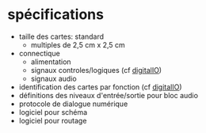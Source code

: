 # spécifications

- taille des cartes: standard
    - multiples de 2,5 cm x 2,5 cm
- connectique
    - alimentation
    - signaux controles/logiques (cf [digitalIO](digitalIO.md))
    - signaux audio
- identification des cartes par fonction (cf [digitalIO](digitalIO.md))
- définitions des niveaux d'entrée/sortie pour bloc audio
- protocole de dialogue numérique
- logiciel pour schéma
- logiciel pour routage
